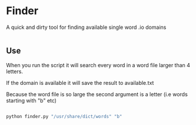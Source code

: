 # Finder

A quick and dirty tool for finding available single word .io domains

![]()

## Use

When you run the script it will search every word in a word file larger than 4 letters. 

If the domain is available it will save the result to available.txt

Because the word file is so large the second argument is a letter (i.e words starting with "b" etc)

```python

python finder.py "/usr/share/dict/words" "b"

```